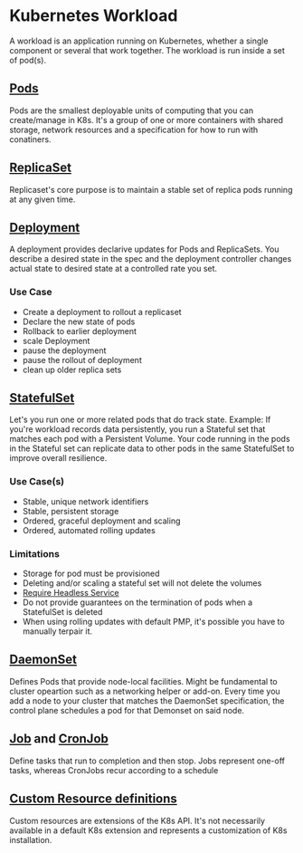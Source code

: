 # Kubernetes Workload
A workload is an application running on Kubernetes, whether a single component or several that work together. The workload is run inside a set of pod(s).


## [Pods](https://kubernetes.io/docs/concepts/workloads/pods/)
Pods are the smallest deployable units of computing that you can create/manage in K8s. It's a group of one or more containers with shared storage, network resources and a specification for how to run with conatiners.

## [ReplicaSet](https://kubernetes.io/docs/concepts/workloads/controllers/replicaset/)
Replicaset's core purpose is to maintain a stable set of replica pods running at any given time.

## [Deployment](https://kubernetes.io/docs/concepts/workloads/controllers/deployment/)
A deployment provides declarive updates for Pods and ReplicaSets.
You describe a desired state in the spec and the deployment controller changes actual state to desired state at a controlled rate you set.

### Use Case
- Create a deployment to rollout a replicaset
- Declare the new state of pods
- Rollback to earlier deployment
- scale Deployment
- pause the deployment
- pause the rollout of deployment
- clean up older replica sets

## [StatefulSet](https://kubernetes.io/docs/concepts/workloads/controllers/statefulset/)
Let's you run one or more related pods that do track state. Example: If you're workload records data persistently, you run a Stateful set that matches each pod with a Persistent Volume. Your code running in the pods in the Stateful set can replicate data to other pods in the same StatefulSet to improve overall resilience.

### Use Case(s)
- Stable, unique network identifiers
- Stable, persistent storage
- Ordered, graceful deployment and scaling
- Ordered, automated rolling updates

### Limitations
- Storage for pod must be provisioned
- Deleting and/or scaling a stateful set will not delete the volumes
- [Require Headless Service](https://kubernetes.io/docs/concepts/services-networking/service/#headless-services)
- Do not provide guarantees on the termination of pods when a StatefulSet is deleted
- When using rolling updates with default PMP, it's possible you have to manually terpair it.

## [DaemonSet](https://kubernetes.io/docs/concepts/workloads/controllers/daemonset/)
Defines Pods that provide node-local facilities. Might be fundamental to cluster opeartion such as a networking helper or add-on. Every time you add a node to your cluster that matches the DaemonSet specification, the control plane schedules a pod for that Demonset on said node.


## [Job](https://kubernetes.io/docs/concepts/workloads/controllers/job/) and [CronJob](https://kubernetes.io/docs/concepts/workloads/controllers/cron-jobs/)
Define tasks that run to completion and then stop. Jobs represent one-off tasks, whereas CronJobs recur according to a schedule


## [Custom Resource definitions](https://kubernetes.io/docs/concepts/extend-kubernetes/api-extension/custom-resources/)
Custom resources are extensions of the K8s API. It's not necessarily available in a default K8s extension and represents a customization of K8s installation. 
